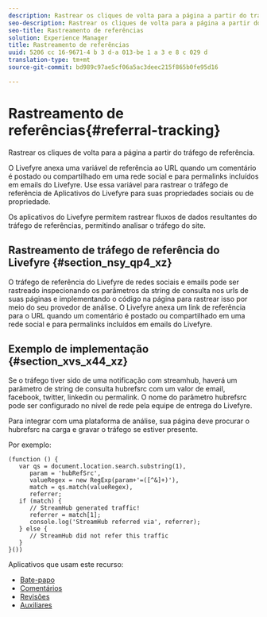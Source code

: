 ```yaml
---
description: Rastrear os cliques de volta para a página a partir do tráfego de referência.
seo-description: Rastrear os cliques de volta para a página a partir do tráfego de referência.
seo-title: Rastreamento de referências
solution: Experience Manager
title: Rastreamento de referências
uuid: 5206 cc 16-9671-4 b 3 d-a 013-be 1 a 3 e 8 c 029 d
translation-type: tm+mt
source-git-commit: bd989c97ae5cf06a5ac3deec215f865b0fe95d16

---
```



# Rastreamento de referências{#referral-tracking}

Rastrear os cliques de volta para a página a partir do tráfego de referência.

O Livefyre anexa uma variável de referência ao URL quando um comentário é postado ou compartilhado em uma rede social e para permalinks incluídos em emails do Livefyre. Use essa variável para rastrear o tráfego de referência de Aplicativos do Livefyre para suas propriedades sociais ou de propriedade.

Os aplicativos do Livefyre permitem rastrear fluxos de dados resultantes do tráfego de referências, permitindo analisar o tráfego do site.

## Rastreamento de tráfego de referência do Livefyre {#section_nsy_qp4_xz}

O tráfego de referência do Livefyre de redes sociais e emails pode ser rastreado inspecionando os parâmetros da string de consulta nos urls de suas páginas e implementando o código na página para rastrear isso por meio do seu provedor de análise. O Livefyre anexa um link de referência para o URL quando um comentário é postado ou compartilhado em uma rede social e para permalinks incluídos em emails do Livefyre.

## Exemplo de implementação {#section_xvs_x44_xz}

Se o tráfego tiver sido de uma notificação com streamhub, haverá um parâmetro de string de consulta hubrefsrc com um valor de email, facebook, twitter, linkedin ou permalink. O nome do parâmetro hubrefsrc pode ser configurado no nível de rede pela equipe de entrega do Livefyre.

Para integrar com uma plataforma de análise, sua página deve procurar o hubrefsrc na carga e gravar o tráfego se estiver presente.

Por exemplo:

```
(function () { 
   var qs = document.location.search.substring(1), 
      param = 'hubRefSrc', 
      valueRegex = new RegExp(param+'=([^&]+)'), 
      match = qs.match(valueRegex), 
      referrer; 
   if (match) { 
      // StreamHub generated traffic! 
      referrer = match[1]; 
      console.log('StreamHub referred via', referrer); 
   } else { 
      // StreamHub did not refer this traffic 
   } 
}())
```

Aplicativos que usam este recurso:

* [Bate-papo](/help/using/c-about-apps/c-chat-app/c-chat-app.md)
* [Comentários](/help/using/c-about-apps/c-comments/c-comments.md)
* [Revisões](/help/using/c-about-apps/c-reviews-app/c-reviews-app.md)
* [Auxiliares](/help/using/c-about-apps/c-sidenotes-app/c-sidenotes-app.md)